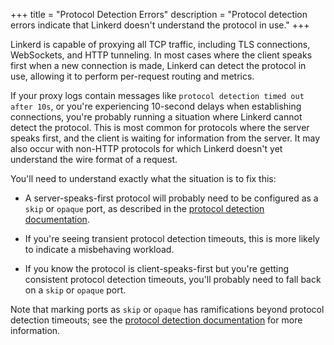 +++
title = "Protocol Detection Errors"
description = "Protocol detection errors indicate that Linkerd doesn't understand the protocol in use."
+++

Linkerd is capable of proxying all TCP traffic, including TLS connections,
WebSockets, and HTTP tunneling. In most cases where the client speaks first
when a new connection is made, Linkerd can detect the protocol in use,
allowing it to perform per-request routing and metrics.

If your proxy logs contain messages like `protocol detection timed out after
10s`, or you're experiencing 10-second delays when establishing connections,
you're probably running a situation where Linkerd cannot detect the protocol.
This is most common for protocols where the server speaks first, and the
client is waiting for information from the server. It may also occur with
non-HTTP protocols for which Linkerd doesn't yet understand the wire format of
a request.

You'll need to understand exactly what the situation is to fix this:

- A server-speaks-first protocol will probably need to be configured as a
  `skip` or `opaque` port, as described in the [protocol detection
  documentation](../../features/protocol-detection/#configuring-protocol-detection).

- If you're seeing transient protocol detection timeouts, this is more likely
  to indicate a misbehaving workload.

- If you know the protocol is client-speaks-first but you're getting
  consistent protocol detection timeouts, you'll probably need to fall back on
  a `skip` or `opaque` port.

Note that marking ports as `skip` or `opaque` has ramifications beyond
protocol detection timeouts; see the [protocol detection
documentation](../../features/protocol-detection/#configuring-protocol-detection)
for more information.
